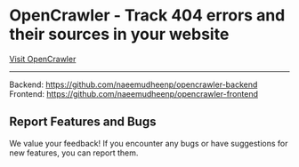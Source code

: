# OpenCrawler - Track 404 errors and their sources in your website

[Visit OpenCrawler](https://www.opencrawler.in/)


---

Backend: https://github.com/naeemudheenp/opencrawler-backend
Frontend: https://github.com/naeemudheenp/opencrawler-frontend

## **Report Features and Bugs**
We value your feedback! If you encounter any bugs or have suggestions for new features, you can report them.
